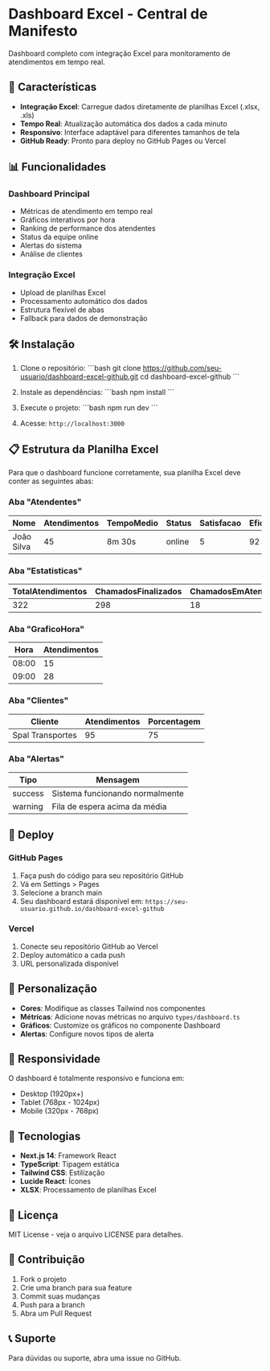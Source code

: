 # Dashboard Excel - Central de Manifesto

Dashboard completo com integração Excel para monitoramento de atendimentos em tempo real.

## 🚀 Características

- **Integração Excel**: Carregue dados diretamente de planilhas Excel (.xlsx, .xls)
- **Tempo Real**: Atualização automática dos dados a cada minuto
- **Responsivo**: Interface adaptável para diferentes tamanhos de tela
- **GitHub Ready**: Pronto para deploy no GitHub Pages ou Vercel

## 📊 Funcionalidades

### Dashboard Principal
- Métricas de atendimento em tempo real
- Gráficos interativos por hora
- Ranking de performance dos atendentes
- Status da equipe online
- Alertas do sistema
- Análise de clientes

### Integração Excel
- Upload de planilhas Excel
- Processamento automático dos dados
- Estrutura flexível de abas
- Fallback para dados de demonstração

## 🛠️ Instalação

1. Clone o repositório:
\`\`\`bash
git clone https://github.com/seu-usuario/dashboard-excel-github.git
cd dashboard-excel-github
\`\`\`

2. Instale as dependências:
\`\`\`bash
npm install
\`\`\`

3. Execute o projeto:
\`\`\`bash
npm run dev
\`\`\`

4. Acesse: `http://localhost:3000`

## 📋 Estrutura da Planilha Excel

Para que o dashboard funcione corretamente, sua planilha Excel deve conter as seguintes abas:

### Aba "Atendentes"
| Nome | Atendimentos | TempoMedio | Status | Satisfacao | Eficiencia |
|------|-------------|------------|---------|------------|------------|
| João Silva | 45 | 8m 30s | online | 5 | 92 |

### Aba "Estatisticas"
| TotalAtendimentos | ChamadosFinalizados | ChamadosEmAtendimento | TaxaResolucao | FilaEspera | TempoMedioEspera |
|-------------------|--------------------|-----------------------|---------------|------------|------------------|
| 322 | 298 | 18 | 92.5 | 6 | 2m 15s |

### Aba "GraficoHora"
| Hora | Atendimentos |
|------|-------------|
| 08:00 | 15 |
| 09:00 | 28 |

### Aba "Clientes"
| Cliente | Atendimentos | Porcentagem |
|---------|-------------|-------------|
| Spal Transportes | 95 | 75 |

### Aba "Alertas"
| Tipo | Mensagem |
|------|----------|
| success | Sistema funcionando normalmente |
| warning | Fila de espera acima da média |

## 🚀 Deploy

### GitHub Pages
1. Faça push do código para seu repositório GitHub
2. Vá em Settings > Pages
3. Selecione a branch main
4. Seu dashboard estará disponível em: `https://seu-usuario.github.io/dashboard-excel-github`

### Vercel
1. Conecte seu repositório GitHub ao Vercel
2. Deploy automático a cada push
3. URL personalizada disponível

## 🎨 Personalização

- **Cores**: Modifique as classes Tailwind nos componentes
- **Métricas**: Adicione novas métricas no arquivo `types/dashboard.ts`
- **Gráficos**: Customize os gráficos no componente Dashboard
- **Alertas**: Configure novos tipos de alerta

## 📱 Responsividade

O dashboard é totalmente responsivo e funciona em:
- Desktop (1920px+)
- Tablet (768px - 1024px)
- Mobile (320px - 768px)

## 🔧 Tecnologias

- **Next.js 14**: Framework React
- **TypeScript**: Tipagem estática
- **Tailwind CSS**: Estilização
- **Lucide React**: Ícones
- **XLSX**: Processamento de planilhas Excel

## 📄 Licença

MIT License - veja o arquivo LICENSE para detalhes.

## 🤝 Contribuição

1. Fork o projeto
2. Crie uma branch para sua feature
3. Commit suas mudanças
4. Push para a branch
5. Abra um Pull Request

## 📞 Suporte

Para dúvidas ou suporte, abra uma issue no GitHub.
